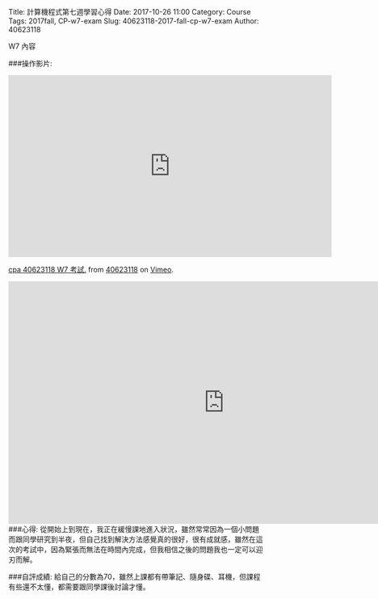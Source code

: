 Title: 計算機程式第七週學習心得
Date: 2017-10-26 11:00
Category: Course
Tags: 2017fall, CP-w7-exam
Slug: 40623118-2017-fall-cp-w7-exam
Author: 40623118

W7 內容
<!-- PELICAN_END_SUMMARY -->

###操作影片:
<iframe src="https://player.vimeo.com/video/240494827" width="640" height="360" frameborder="0" webkitallowfullscreen mozallowfullscreen allowfullscreen></iframe>
<p><a href="https://vimeo.com/240494827">cpa 40623118 W7 考試.</a> from <a href="https://vimeo.com/user73505961">40623118</a> on <a href="https://vimeo.com">Vimeo</a>.</p>

<iframe width="854" height="480" src="https://www.youtube.com/embed/22uYoE5aMV4" frameborder="0" gesture="media" allowfullscreen></iframe>
###心得:
從開始上到現在，我正在緩慢課地進入狀況，雖然常常因為一個小問題而跟同學研究到半夜，但自己找到解決方法感覺真的很好，很有成就感，雖然在這次的考試中，因為緊張而無法在時間內完成，但我相信之後的問題我也一定可以迎刃而解。

###自評成績:
給自己的分數為70，雖然上課都有帶筆記、隨身碟、耳機，但課程有些還不太懂，都需要跟同學課後討論才懂。